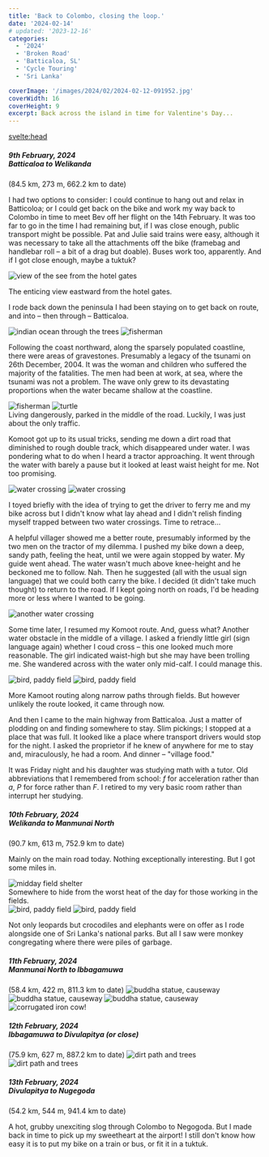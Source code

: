 ```yaml
---
title: 'Back to Colombo, closing the loop.'
date: '2024-02-14'
# updated: '2023-12-16'
categories:
  - '2024'
  - 'Broken Road'
  - 'Batticaloa, SL'
  - 'Cycle Touring'
  - 'Sri Lanka'

coverImage: '/images/2024/02/2024-02-12-091952.jpg'
coverWidth: 16
coverHeight: 9
excerpt: Back across the island in time for Valentine's Day...
---
```


<script>
	import Callout from '$lib/components/Callout.svelte'
</script>

<svelte:head>

<title>2024 Sri Lanka</title>
</svelte:head>

<section class="card">
<h5>
  	9th February, 2024
  	<br />Batticaloa to Welikanda
</h5>
(84.5 km, 273 m, 662.2 km to date)
<p>I had two options to consider: I could continue to hang out and relax in Batticoloa; or I could get back on the bike and work my way back to Colombo in time to meet Bev off her flight on the 14th February. It was too far to go in the time I had remaining but, if I was close enough, public transport might be possible. Pat and Julie said trains were easy, although it was necessary to take all the attachments off the bike (framebag and handlebar roll &ndash; a bit of a drag but doable). Buses work too, apparently. And if I got close enough, maybe a tuktuk? </p>
  
  <img
    src="/images/2024/02/2024-02-08-205236.jpg"
    alt="view of the see from the hotel gates"
  />
  <div class="caption">The enticing view eastward from the hotel gates.</div>
  <p>I rode back down the peninsula I had been staying on to get back on route, and into &ndash; then through &ndash; Batticaloa.</p>
   <img
    src="/images/2024/02/2024-02-08-210158.jpg"
    alt="indian ocean through the trees"
  />
  <img
    src="/images/2024/02/2024-02-08-212649.jpg"
    alt="fisherman"
  />
  <p>Following the coast northward, along the sparsely populated coastline, there were areas of gravestones. Presumably a legacy of the tsunami on 26th December, 2004. It was the woman and children who suffered the majority of the fatalities. The men had been at work, at sea, where the tsunami was not a problem. The wave only grew to its devastating proportions when the water became shallow at the coastline.</p>
  <img
    src="/images/2024/02/2024-02-08-214321.jpg"
    alt="fisherman"
  />
  <img
    src="/images/2024/02/2024-02-08-214108.jpg"
    alt="turtle"
  />
  <div class="caption">Living dangerously, parked in the middle of the road. Luckily, I was just about the only traffic.
  </div>
  <p>Komoot got up to its usual tricks, sending me down a dirt road that diminished to rough double track, which disappeared under water. I was pondering what to do when I heard a tractor approaching. It went through the water with barely a pause but it looked at least waist height for me. Not too promising.</p>
  <img
    src="/images/2024/02/2024-02-08-223321.jpg"
    alt="water crossing"
  />
  <img
    src="/images/2024/02/2024-02-08-223325.jpg"
    alt="water crossing"
  />
  <p>I toyed briefly with the idea of trying to get the driver to ferry me and my bike across but I didn't know what lay ahead and I didn't relish finding myself trapped between two water crossings. Time to retrace...</p>
  <p>A helpful villager showed me a better route, presumably informed by the two men on the tractor of my dilemma. I pushed my bike down a deep, sandy path, feeling the heat, until we were again stopped by water. My guide went ahead. The water wasn't much above knee-height and he beckoned me to follow. Nah. Then he suggested (all with the usual sign language) that we could both carry the bike. I decided (it didn't take much thought) to return to the road. If I kept going north on roads, I'd be heading more or less where I wanted to be going.</p>
  <img
    src="/images/2024/02/2024-02-09-000523.jpg"
    alt="another water crossing"
  />
  <p>Some time later, I resumed my Komoot route. And, guess what? Another water obstacle in the middle of a village. I asked a friendly little girl (sign language again) whether I coud cross &ndash; this one looked much more reasonable. The girl indicated waist-high but she may have been trolling me. She wandered across with the water only mid-calf. I could manage this.</p>
  <img
    src="/images/2024/02/2024-02-09-011119.jpg"
    alt="bird, paddy field"
  />
  <img
    src="/images/2024/02/2024-02-09-011431.jpg"
    alt="bird, paddy field"
  />
  <p>More Kamoot routing along narrow paths through fields. But however unlikely the route looked, it came through now.</p>
  <p>And then I came to the main highway from Batticaloa. Just a matter of plodding on and finding somewhere to stay. Slim pickings; I stopped at a place that was full. It looked like a place where transport drivers would stop for the night. I asked the proprietor if he knew of anywhere for me to stay and, miraculously, he had a room. And dinner &ndash; "village food."</p>
  <p>It was Friday night and his daughter was studying math with a tutor. Old abbreviations that I remembered from school: <i>f</i> for acceleration rather than <i>a</i>, <i>P</i> for force rather than <i>F</i>. I retired to my very basic room rather than interrupt her studying.</p>
</section>

<section class="card">
<h5>
  	10th February, 2024
  	<br />Welikanda to Manmunai North
</h5>
(90.7 km, 613 m, 752.9 km to date)
<p>Mainly on the main road today. Nothing exceptionally interesting. But I got some miles in.</p>
<img
    src="/images/2024/02/2024-02-09-211634.jpg"
    alt="midday field shelter"
/>
<div class="caption">Somewhere to hide from the worst heat of the day for those working in the fields.</div>
<img
    src="/images/2024/02/2024-02-09-220412.jpg"
    alt="bird, paddy field"
  />
<img
    src="/images/2024/02/2024-02-10-020326.jpg"
    alt="bird, paddy field"
/>
<p>Not only leopards but crocodiles and elephants were on offer as I rode alongside one of Sri Lanka's national parks. But all I saw were monkey congregating where there were piles of garbage.</p>
</section>

<section class="card">
<h5>
  	11th February, 2024
  	<br />Manmunai North to Ibbagamuwa
</h5>
(58.4 km, 422 m, 811.3 km to date)
<img
    src="/images/2024/02/2024-02-10-223008.jpg"
    alt="buddha statue, causeway"
/>
<img
    src="/images/2024/02/2024-02-10-223746.jpg"
    alt="buddha statue, causeway"
/>
<img
    src="/images/2024/02/2024-02-10-224457.jpg"
    alt="buddha statue, causeway"
/>
<img
    src="/images/2024/02/2024-02-11-022542.jpg"
    alt="corrugated iron cow!"
/>
<!-- <img
    src="/images/2024/02/2024-02-11-022553.jpg"
    alt="corrugated iron cow!"
/> -->
</section>

<section class="card">
<h5>
  	12th February, 2024
  	<br />Ibbagamuwa to Divulapitya (or close)
</h5>
(75.9 km, 627 m, 887.2 km to date)
<img
    src="/images/2024/02/2024-02-12-091952.jpg"
    alt="dirt path and trees"
/>
<img
    src="/images/2024/02/2024-02-12-092758.jpg"
    alt="dirt path and trees"
/>
</section>

<section class="card">
<h5>
  	13th February, 2024
  	<br />Divulapitya to Nugegoda
</h5>
(54.2 km, 544 m, 941.4 km to date)
<p>A hot, grubby unexciting slog through Colombo to Negogoda. But I made back in time to pick up my sweetheart at the airport! I still don't know how easy it is to put my bike on a train or bus, or fit it in a tuktuk.</p>
</section>
